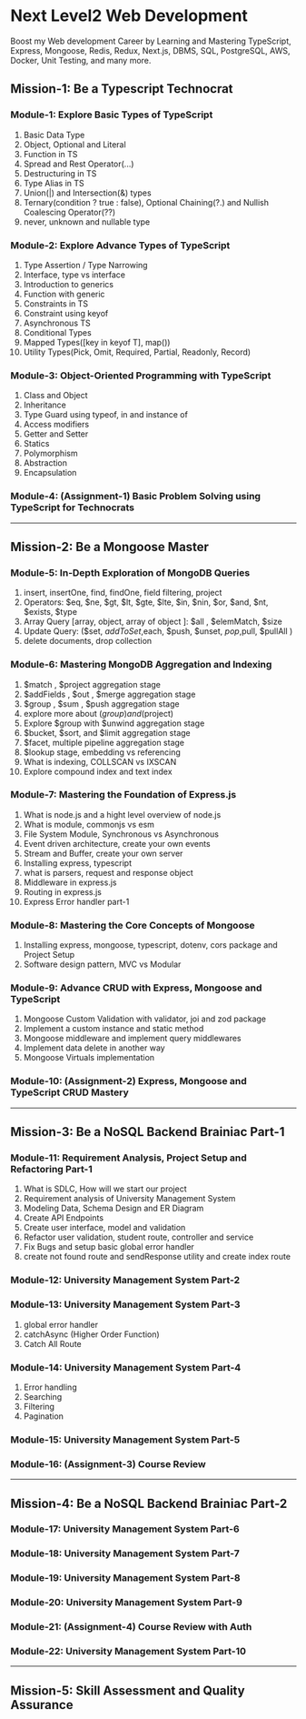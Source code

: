 # Next Level2 Web Development

Boost my Web development Career by Learning and Mastering TypeScript, Express, Mongoose, Redis, Redux, Next.js, DBMS, SQL, PostgreSQL, AWS, Docker, Unit Testing, and many more.

## Mission-1: Be a Typescript Technocrat

### Module-1: Explore Basic Types of TypeScript

1. Basic Data Type
1. Object, Optional and Literal
1. Function in TS
1. Spread and Rest Operator(...)
1. Destructuring in TS
1. Type Alias in TS
1. Union(|) and Intersection(&) types
1. Ternary(condition ? true : false), Optional Chaining(?.) and Nullish Coalescing Operator(??)
1. never, unknown and nullable type

### Module-2: Explore Advance Types of TypeScript

1. Type Assertion / Type Narrowing
1. Interface, type vs interface
1. Introduction to generics
1. Function with generic
1. Constraints in TS
1. Constraint using keyof
1. Asynchronous TS
1. Conditional Types
1. Mapped Types([key in keyof T], map())
1. Utility Types(Pick, Omit, Required, Partial, Readonly, Record)

### Module-3: Object-Oriented Programming with TypeScript

1. Class and Object
1. Inheritance
1. Type Guard using typeof, in and instance of
1. Access modifiers
1. Getter and Setter
1. Statics
1. Polymorphism
1. Abstraction
1. Encapsulation

### Module-4: (Assignment-1) Basic Problem Solving using TypeScript for Technocrats

---

## Mission-2: Be a Mongoose Master

### Module-5: In-Depth Exploration of MongoDB Queries

1. insert, insertOne, find, findOne, field filtering, project
1. Operators: $eq, $ne, $gt, $lt, $gte, $lte, $in, $nin, $or, $and, $nt, $exists, $type
1. Array Query [array, object, array of object ]: $all , $elemMatch, $size
1. Update Query: ($set, $addToSet,$each, $push, $unset, $pop,$pull, $pullAll )
1. delete documents, drop collection

### Module-6: Mastering MongoDB Aggregation and Indexing

1. $match , $project aggregation stage
1. $addFields , $out , $merge aggregation stage
1. $group , $sum , $push aggregation stage
1. explore more about ($group) and ($project)
1. Explore $group with $unwind aggregation stage
1. $bucket, $sort, and $limit aggregation stage
1. $facet, multiple pipeline aggregation stage
1. $lookup stage, embedding vs referencing
1. What is indexing, COLLSCAN vs IXSCAN
1. Explore compound index and text index

### Module-7: Mastering the Foundation of Express.js

1. What is node.js and a hight level overview of node.js
1. What is module, commonjs vs esm
1. File System Module, Synchronous vs Asynchronous
1. Event driven architecture, create your own events
1. Stream and Buffer, create your own server
1. Installing express, typescript
1. what is parsers, request and response object
1. Middleware in express.js
1. Routing in express.js
1. Express Error handler part-1

### Module-8: Mastering the Core Concepts of Mongoose

1. Installing express, mongoose, typescript, dotenv, cors package and Project Setup
1. Software design pattern, MVC vs Modular

### Module-9: Advance CRUD with Express, Mongoose and TypeScript

1. Mongoose Custom Validation with validator, joi and zod package
1. Implement a custom instance and static method
1. Mongoose middleware and implement query middlewares
1. Implement data delete in another way
1. Mongoose Virtuals implementation

### Module-10: (Assignment-2) Express, Mongoose and TypeScript CRUD Mastery

---

## Mission-3: Be a NoSQL Backend Brainiac Part-1

### Module-11: Requirement Analysis, Project Setup and Refactoring Part-1

1. What is SDLC, How will we start our project
1. Requirement analysis of University Management System
1. Modeling Data, Schema Design and ER Diagram
1. Create API Endpoints
1. Create user interface, model and validation
1. Refactor user validation, student route, controller and service
1. Fix Bugs and setup basic global error handler
1. create not found route and sendResponse utility and create index route

### Module-12: University Management System Part-2

### Module-13: University Management System Part-3

1. global error handler
1. catchAsync (Higher Order Function)
1. Catch All Route

### Module-14: University Management System Part-4

1. Error handling
1. Searching
1. Filtering
1. Pagination

### Module-15: University Management System Part-5

### Module-16: (Assignment-3) Course Review

---

## Mission-4: Be a NoSQL Backend Brainiac Part-2

### Module-17: University Management System Part-6

### Module-18: University Management System Part-7

### Module-19: University Management System Part-8

### Module-20: University Management System Part-9

### Module-21: (Assignment-4) Course Review with Auth

### Module-22: University Management System Part-10

---

## Mission-5: Skill Assessment and Quality Assurance
